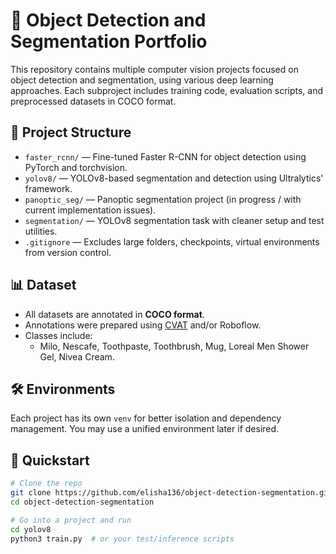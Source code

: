 # 🧠 Object Detection and Segmentation Portfolio

This repository contains multiple computer vision projects focused on object detection and segmentation, using various deep learning approaches. Each subproject includes training code, evaluation scripts, and preprocessed datasets in COCO format.

## 📁 Project Structure

- `faster_rcnn/` — Fine-tuned Faster R-CNN for object detection using PyTorch and torchvision.
- `yolov8/` — YOLOv8-based segmentation and detection using Ultralytics' framework.
- `panoptic_seg/` — Panoptic segmentation project (in progress / with current implementation issues).
- `segmentation/` — YOLOv8 segmentation task with cleaner setup and test utilities.
- `.gitignore` — Excludes large folders, checkpoints, virtual environments from version control.

## 📊 Dataset

- All datasets are annotated in **COCO format**.
- Annotations were prepared using [CVAT](https://github.com/opencv/cvat) and/or Roboflow.
- Classes include:
  - Milo, Nescafe, Toothpaste, Toothbrush, Mug, Loreal Men Shower Gel, Nivea Cream.

## 🛠️ Environments

Each project has its own `venv` for better isolation and dependency management. You may use a unified environment later if desired.

## 🚀 Quickstart

```bash
# Clone the repo
git clone https://github.com/elisha136/object-detection-segmentation.git
cd object-detection-segmentation

# Go into a project and run
cd yolov8
python3 train.py  # or your test/inference scripts

